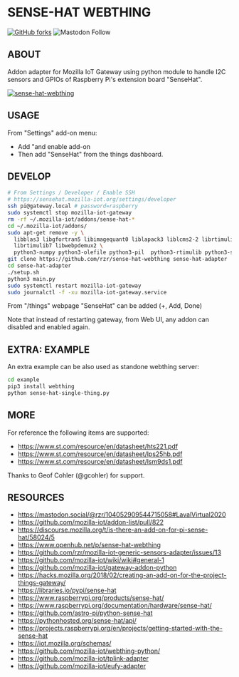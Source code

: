 # SENSE-HAT WEBTHING #

[![GitHub forks](
https://img.shields.io/github/forks/rzr/sense-hat-webthing.svg?style=social&label=Fork&maxAge=2592000
)](
https://GitHub.com/rzr/sense-hat-webthing
)
![Mastodon Follow](
https://img.shields.io/mastodon/follow/279303?domain=https%3A%2F%2Fmastodon.social&style=social
)

## ABOUT ##

Addon adapter for Mozilla IoT Gateway 
using python module to handle I2C sensors and GPIOs
of Raspberry Pi's extension board "SenseHat".

[![sense-hat-webthing](
https://repository-images.githubusercontent.com/259962704/f411a980-8aea-11ea-94f4-aad36c651769#./file/sense-hat-webthing.jpg
)](
https://mastodon.social/@rzr/104052909544715058#LavalVirtual2020
"sense-hat-webthing")

## USAGE ##

From "Settings" add-on menu:

- Add "and enable add-on
- Then add "SenseHat" from the things dashboard.

## DEVELOP ##

```sh
# From Settings / Developer / Enable SSH
# https://sensehat.mozilla-iot.org/settings/developer
ssh pi@gateway.local # password=raspberry
sudo systemctl stop mozilla-iot-gateway
rm -rf ~/.mozilla-iot/addons/sense-hat-*
cd ~/.mozilla-iot/addons/
sudo apt-get remove -y \
  libblas3 libgfortran5 libimagequant0 liblapack3 liblcms2-2 librtimulib-utils \
  librtimulib7 libwebpdemux2 \
  python3-numpy python3-olefile python3-pil  python3-rtimulib python3-sense-hat
git clone https://github.com/rzr/sense-hat-webthing sense-hat-adapter
cd sense-hat-adapter
./setup.sh
python3 main.py
sudo systemctl restart mozilla-iot-gateway
sudo journalctl -f -xu mozilla-iot-gateway.service
```

From "/things" webpage "SenseHat" can be added (+, Add, Done)

Note that instead of restarting gateway,
from Web UI, any addon can disabled and enabled again.

## EXTRA: EXAMPLE ##

An extra example can be also used as standone webthing server:

```sh
cd example
pip3 install webthing
python sense-hat-single-thing.py
```

## MORE ##

For reference the following items are supported:

- <https://www.st.com/resource/en/datasheet/hts221.pdf>
- <https://www.st.com/resource/en/datasheet/lps25hb.pdf>
- <https://www.st.com/resource/en/datasheet/lsm9ds1.pdf>

Thanks to Geof Cohler (@gcohler) for support.

## RESOURCES ##

- <https://mastodon.social/@rzr/104052909544715058#LavalVirtual2020>
- <https://github.com/mozilla-iot/addon-list/pull/822>
- <https://discourse.mozilla.org/t/is-there-an-add-on-for-pi-sense-hat/58024/5>
- <https://www.openhub.net/p/sense-hat-webthing>
- <https://github.com/rzr/mozilla-iot-generic-sensors-adapter/issues/13>
- <https://github.com/mozilla-iot/wiki/wiki#general-1>
- <https://github.com/mozilla-iot/gateway-addon-python>
- <https://hacks.mozilla.org/2018/02/creating-an-add-on-for-the-project-things-gateway/>
- <https://libraries.io/pypi/sense-hat>
- <https://www.raspberrypi.org/products/sense-hat/>
- <https://www.raspberrypi.org/documentation/hardware/sense-hat/>
- <https://github.com/astro-pi/python-sense-hat>
- <https://pythonhosted.org/sense-hat/api/>
- <https://projects.raspberrypi.org/en/projects/getting-started-with-the-sense-hat>
- <https://iot.mozilla.org/schemas/>
- <https://github.com/mozilla-iot/webthing-python/>
- <https://github.com/mozilla-iot/tplink-adapter>
- <https://github.com/mozilla-iot/eufy-adapter>
